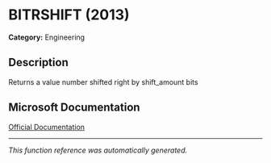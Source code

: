 # BITRSHIFT (2013)

**Category:** Engineering

## Description
Returns a value number shifted right by shift_amount bits

## Microsoft Documentation
[Official Documentation](https://support.microsoft.com//en-us/office/bitrshift-function-274d6996-f42c-4743-abdb-4ff95351222c)

---
*This function reference was automatically generated.*
